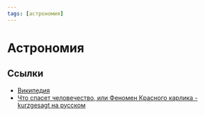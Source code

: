 ```yaml
---
tags: [астрономия]
---
```

# Астрономия

## Ссылки

* [Википедия](https://ru.wikipedia.org/wiki/%D0%90%D1%81%D1%82%D1%80%D0%BE%D0%BD%D0%BE%D0%BC%D0%B8%D1%8F "Астрономия")
* [Что спасет человечество, или Феномен Красного карлика - kurzgesagt на русском](https://www.youtube.com/watch?v=sFBCzXhLr3c)
